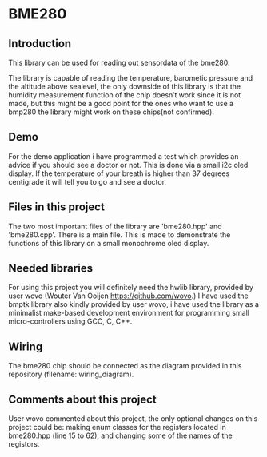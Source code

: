 # BME280

## Introduction
This library can be used for reading out sensordata of the bme280.

The library is capable of reading the temperature, barometic pressure and the altitude above sealevel, the only downside of this library is that the humidity measurement function of the chip doesn’t work since it is not made, but this might be a good point for the ones who want to use a bmp280 the library might work on these chips(not confirmed).

## Demo
For the demo application i have programmed
a test which provides an advice if you should
see a doctor or not. This is done via a
small i2c oled display. If the temperature of your 
breath is higher than 37 degrees centigrade
it will tell you to go and 
see a doctor. 

## Files in this project
The two most important files of the library are 'bme280.hpp' and 'bme280.cpp'.
There is a main file. This is made to demonstrate the functions of this library on a small monochrome oled display.

## Needed libraries
For using this project you will definitely need the hwlib library, provided by user wovo (Wouter Van Ooijen https://github.com/wovo.) I have used the bmptk library also kindly provided by user wovo, i have used the library as a minimalist make-based development environment for programming small micro-controllers using GCC, C, C++. 

## Wiring
The bme280 chip should be connected as the diagram provided in this repository (filename: wiring_diagram).

## Comments about this project
User wovo commented about this project, the only optional changes on this project could be: making enum classes for the registers located in bme280.hpp (line 15 to 62), and changing some of the names of the registors.
